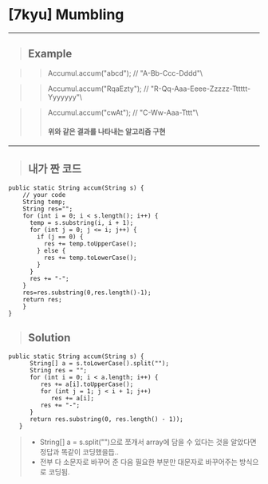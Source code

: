 # [7kyu] Mumbling
-------------------------------------
> ## Example

>> Accumul.accum("abcd");    // "A-Bb-Ccc-Dddd"\

>> Accumul.accum("RqaEzty"); // "R-Qq-Aaa-Eeee-Zzzzz-Tttttt-Yyyyyyy"\

>> Accumul.accum("cwAt");    // "C-Ww-Aaa-Tttt"\
>> #### 위와 같은 결과를 나타내는 알고리즘 구현
------------------

> ## 내가 짠 코드
```
public static String accum(String s) {
    // your code     
    String temp;
    String res="";
    for (int i = 0; i < s.length(); i++) {
      temp = s.substring(i, i + 1);
      for (int j = 0; j <= i; j++) {
        if (j == 0) {
          res += temp.toUpperCase();
        } else {
          res += temp.toLowerCase();
        }
      }
      res += "-";
    }
    res=res.substring(0,res.length()-1);
    return res;
    }
}
```


> ## Solution
``` 
public static String accum(String s) {
      String[] a = s.toLowerCase().split("");
      String res = "";
      for (int i = 0; i < a.length; i++) {
         res += a[i].toUpperCase();
         for (int j = 1; j < i + 1; j++)
            res += a[i];
         res += "-";
      }
      return res.substring(0, res.length() - 1));
   }
```

> * String[] a = s.split("")으로 쪼개서 array에 담을 수 있다는 것을 알았다면 정답과 똑같이 코딩했을듭..
> * 전부 다 소문자로 바꾸어 준 다음 필요한 부분만 대문자로 바꾸어주는 방식으로 코딩됨.
